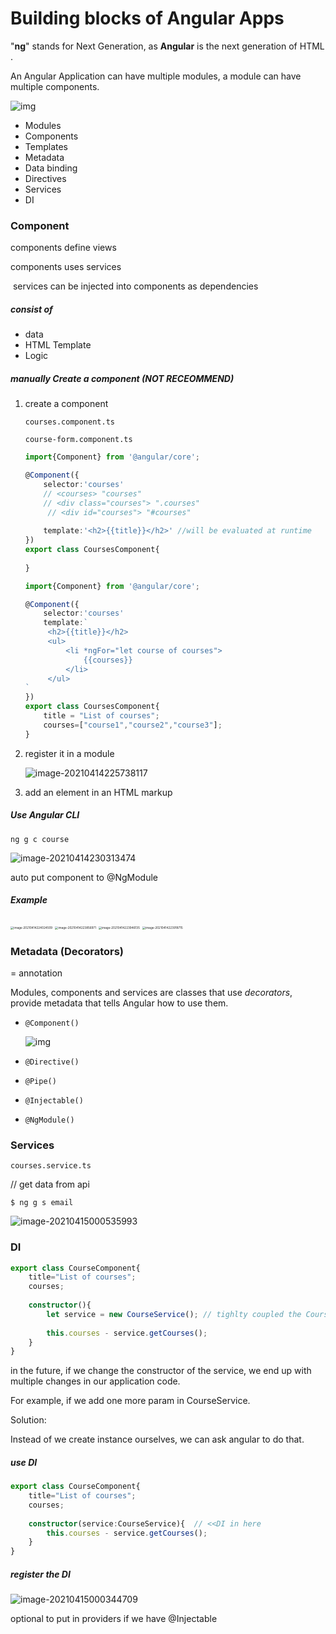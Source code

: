 # Building blocks of Angular Apps

"**ng**" stands for Next Generation, as **Angular** is the next generation of HTML .

An Angular Application can have multiple modules, a module can have multiple components.

![img](https://miro.medium.com/max/1516/1*fl-0inSzyFdPjV0gC0ceWA.png)

- Modules
- Components
- Templates
- Metadata
- Data binding
- Directives
- Services
- DI



### Component

components define views

components uses services

​	services can be injected into components as dependencies

##### consist of 

- data
- HTML Template
- Logic

##### manually Create a component (NOT RECEOMMEND)

1. create a component

   `courses.component.ts`

   `course-form.component.ts`

   ```typescript
   import{Component} from '@angular/core';
   
   @Component({
       selector:'courses' 
       // <courses> "courses"
       // <div class="courses"> ".courses"
        // <div id="courses"> "#courses"
       
       template:'<h2>{{title}}</h2>' //will be evaluated at runtime
   })
   export class CoursesComponent{
       
   }
   ```

   ```typescript
   import{Component} from '@angular/core';
   
   @Component({
       selector:'courses' 
       template:`
   		<h2>{{title}}</h2>
   		<ul>
   			<li *ngFor="let course of courses">
   				{{courses}}
   			</li>
   		</ul>
   `
   })
   export class CoursesComponent{
       title = "List of courses";
       courses=["course1","course2","course3"];
   }
   ```

   

2. register it in a module

   ![image-20210414225738117](../../../../../../../Desktop/ShareToMac/code-workspace/typora/antra/resources/image-20210414225738117.png)

3. add an element in an HTML markup

##### Use Angular CLI

`ng g c course`

![image-20210414230313474](../../../../../../../Desktop/ShareToMac/code-workspace/typora/antra/resources/image-20210414230313474.png)

auto put component to @NgModule

##### Example

<img src="../../../../../../../Desktop/ShareToMac/code-workspace/typora/antra/resources/image-20210414224024509.png" alt="image-20210414224024509" style="zoom:33%;" />

<img src="../../../../../../../Desktop/ShareToMac/code-workspace/typora/antra/resources/image-20210414223856971.png" alt="image-20210414223856971" style="zoom:33%;" />



<img src="../../../../../../../Desktop/ShareToMac/code-workspace/typora/antra/resources/image-20210414223946135.png" alt="image-20210414223946135" style="zoom:33%;" />



<img src="../../../../../../../Desktop/ShareToMac/code-workspace/typora/antra/resources/image-20210414223918715.png" alt="image-20210414223918715" style="zoom:33%;" />



### Metadata (Decorators)

= annotation

Modules, components and services are classes that use *decorators*,  provide metadata that tells Angular how to use them.

- `@Component()`

  ![img](https://miro.medium.com/max/770/1*mYELePLVXTRGEqEXnuwiuw.png)

- `@Directive()`

- `@Pipe()`

- `@Injectable()`

- `@NgModule()`



### Services

`courses.service.ts`

// get data from api

```
$ ng g s email
```

![image-20210415000535993](../../../../../../../Desktop/ShareToMac/code-workspace/typora/antra/resources/image-20210415000535993.png)



### DI

```typescript
export class CourseComponent{
    title="List of courses";
    courses;
    
    constructor(){
        let service = new CourseService(); // tighlty coupled the CourseService impl to CourseComponent. don't use new
       
        this.courses - service.getCourses();
    }
}
```

in the future, if we change the constructor of the service, we end up with multiple changes in our application code.

For example, if we add one more param in CourseService.

Solution:

Instead of we create instance ourselves, we can ask angular to do that.

##### use DI

```typescript
export class CourseComponent{
    title="List of courses";
    courses;
    
    constructor(service:CourseService){  // <<DI in here
        this.courses - service.getCourses();
    }
}
```

##### register the DI

![image-20210415000344709](../../../../../../../Desktop/ShareToMac/code-workspace/typora/antra/resources/image-20210415000344709.png)

optional to put in providers if we have @Injectable